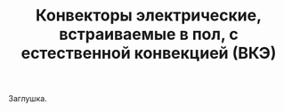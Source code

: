 ﻿---
title: Конвекторы электрические, встраиваемые в пол, с естественной конвекцией (ВКЭ)
description: Заглушка раздела. Материалы появятся позже.
---

Заглушка.
